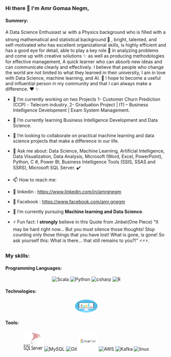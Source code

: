 ### Hi there 👋 I'm Amr Gomaa Negm,


#### Summery:

A Data Science Enthusiast :bar_chart: with a Physics background who is filled with a strong mathematical and statistical background 📜 , bright, talented, and self-motivated who has excellent organizational skills, is highly efficient and has a good eye for detail, able to play a key role 🚀  in analyzing problems and come up with creative solutions ✨ as well as producing methodologies for effective management, A quick learner who can absorb new ideas and can communicate clearly and effectively.
I believe that people who change the world are not limited to what they learned in their university, I am in love with Data Science, machine learning, and AI. :robot: 
I hope to become a useful and influential person in my community and that I can always make a difference. ♥ ✨ 

- 🔭 I’m currently working on two Projects
1- Customer Churn Prediction (CCP) - Telecom industry.
2- Graduation Project | ITI – Business Intelligence Development | Exam System Management.

- 🌱 I’m currently learning Business Intelligence Development and Data Science.

- 👯 I’m looking to collaborate on practical machine learning and data science projects that make a difference in our life.

- 💬 Ask me about:
	Data Science, Machine Learning, Artificial Intelligence, Data Visualization, Data Analysis, Microsoft (Word, Excel, PowerPoint), Python, C #, Power BI, Business Intelligence Tools (SSIS, SSAS and SSRS), Microsoft SQL Server. :heavy_check_mark:

- 📫 How to reach me:
- :link: linkedin : https://www.linkedin.com/in/amrgnegm
- :link: Facebook : https://www.facebook.com/amr.gnegm

- 🌱 I’m currently pursuing **Machine learning and Data Science**.
- ⚡ Fun fact: I **strongly** believe in this Quote from Jinbei(One Piece) "It may be hard right now... But you must silence those thoughts! Stop counting only those things that you have lost! What is gone, is gone! So ask yourself this: What is there... that still remains to you?!" ⚡⚡⚡.







### My skills:

#### Programming Languages:
<p align="center">
	<img title="Scala" alt="Scala" src="https://raw.githubusercontent.com/Thomas-George-T/Thomas-George-T/master/assets/scala.svg" width="60" height="60" />
	<img title="Python" alt="Python" src="https://raw.githubusercontent.com/Thomas-George-T/Thomas-George-T/master/assets/python.svg" width="60" height="60" />
	<img title="csharp" alt="csharp" src="https://pluralsight.imgix.net/paths/path-icons/csharp-e7b8fcd4ce.png" width="60" height="60" />
	<img title="R" alt="R" src="https://upload.wikimedia.org/wikipedia/commons/thumb/1/1b/R_logo.svg/724px-R_logo.svg.png" width="60" height="60" />
</p>

#### Technologies:

<p align="center">
	<img title="Data Science" alt="Data Science" src="https://raw.githubusercontent.com/AmrGNegm/AmrGNegm/a147830b79d64a4b847f305428a0c486e923f8f7/master/assets/analytics-data-analytics-svgrepo-com.svg" width="70" height="40" />
	
	
</p>	


#### Tools:
<p align="center">
	<img title="Microsoft SQL Server" alt="Microsoft SQL Server" src="https://raw.githubusercontent.com/AmrGNegm/AmrGNegm/d4c3fece446f551cffa078c32bd5ce613258597e/master/assets/microsoft-sql-server-seeklogo.com.svg" width="60" height="60" />
	<img title="MySQL" alt="MySQL" src="https://raw.githubusercontent.com/Thomas-George-T/Thomas-George-T/master/assets/mysql.svg" width="60" height="60" />
	<img title="Git" alt="Git" src="https://raw.githubusercontent.com/Thomas-George-T/Thomas-George-T/master/assets/git.svg" width="60" height="60" />
	<img title="GCP" alt="GCP" src="https://raw.githubusercontent.com/AmrGNegm/AmrGNegm/ac8771b495fa908c392bad68e526acab3b34cf6b/master/assets/Google_Cloud_Platform-Logo.wine.svg" width="60" height="60" />
	<img title="AWS" alt="AWS" src="https://raw.githubusercontent.com/Thomas-George-T/Thomas-George-T/master/assets/aws.svg" width="60" height="60" />
	<img title="Kafka" alt="Kafka" src="https://raw.githubusercontent.com/Thomas-George-T/Thomas-George-T/master/assets/kafka.svg" width="60" height="60" />
	<img title="linux" alt="linux" src="https://raw.githubusercontent.com/Thomas-George-T/Thomas-George-T/master/assets/linux-tux.svg" width="60" height="60" />
</p>
